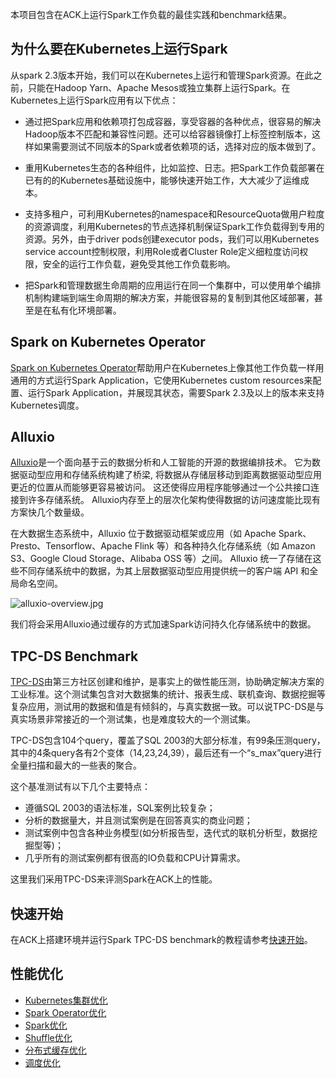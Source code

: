 本项目包含在ACK上运行Spark工作负载的最佳实践和benchmark结果。

## 为什么要在Kubernetes上运行Spark

从spark 2.3版本开始，我们可以在Kubernetes上运行和管理Spark资源。在此之前，只能在Hadoop Yarn、Apache Mesos或独立集群上运行Spark。在Kubernetes上运行Spark应用有以下优点：

- 通过把Spark应用和依赖项打包成容器，享受容器的各种优点，很容易的解决Hadoop版本不匹配和兼容性问题。还可以给容器镜像打上标签控制版本，这样如果需要测试不同版本的Spark或者依赖项的话，选择对应的版本做到了。

- 重用Kubernetes生态的各种组件，比如监控、日志。把Spark工作负载部署在已有的的Kubernetes基础设施中，能够快速开始工作，大大减少了运维成本。
- 支持多租户，可利用Kubernetes的namespace和ResourceQuota做用户粒度的资源调度，利用Kubernetes的节点选择机制保证Spark工作负载得到专用的资源。另外，由于driver pods创建executor pods，我们可以用Kubernetes service account控制权限，利用Role或者Cluster Role定义细粒度访问权限，安全的运行工作负载，避免受其他工作负载影响。

- 把Spark和管理数据生命周期的应用运行在同一个集群中，可以使用单个编排机制构建端到端生命周期的解决方案，并能很容易的复制到其他区域部署，甚至是在私有化环境部署。


## Spark on Kubernetes Operator

[Spark on Kubernetes Operator](https://github.com/AliyunContainerService/spark-on-k8s-operator)帮助用户在Kubernetes上像其他工作负载一样用通用的方式运行Spark Application，它使用Kubernetes custom resources来配置、运行Spark Application，并展现其状态，需要Spark 2.3及以上的版本来支持Kubernetes调度。


## Alluxio

[Alluxio](https://www.alluxio.io/)是一个面向基于云的数据分析和人工智能的开源的数据编排技术。 它为数据驱动型应用和存储系统构建了桥梁, 将数据从存储层移动到距离数据驱动型应用更近的位置从而能够更容易被访问。 这还使得应用程序能够通过一个公共接口连接到许多存储系统。 Alluxio内存至上的层次化架构使得数据的访问速度能比现有方案快几个数量级。

在大数据生态系统中，Alluxio 位于数据驱动框架或应用（如 Apache Spark、Presto、Tensorflow、Apache Flink 等）和各种持久化存储系统（如 Amazon S3、Google Cloud Storage、Alibaba OSS 等）之间。 Alluxio 统一了存储在这些不同存储系统中的数据，为其上层数据驱动型应用提供统一的客户端 API 和全局命名空间。

![alluxio-overview.jpg](https://intranetproxy.alipay.com/skylark/lark/0/2020/jpeg/6888/1595841315289-3362a5a7-ade0-4ba0-8f23-1bfdb054bd91.jpeg?x-oss-process=image%2Fresize%2Cw_1500)

我们将会采用Alluxio通过缓存的方式加速Spark访问持久化存储系统中的数据。


## TPC-DS Benchmark

[TPC-DS](http://www.tpc.org/tpcds/)由第三方社区创建和维护，是事实上的做性能压测，协助确定解决方案的工业标准。这个测试集包含对大数据集的统计、报表生成、联机查询、数据挖掘等复杂应用，测试用的数据和值是有倾斜的，与真实数据一致。可以说TPC-DS是与真实场景非常接近的一个测试集，也是难度较大的一个测试集。

TPC-DS包含104个query，覆盖了SQL 2003的大部分标准，有99条压测query，其中的4条query各有2个变体（14,23,24,39），最后还有一个“s_max”query进行全量扫描和最大的一些表的聚合。

这个基准测试有以下几个主要特点：

- 遵循SQL 2003的语法标准，SQL案例比较复杂；
- 分析的数据量大，并且测试案例是在回答真实的商业问题；
- 测试案例中包含各种业务模型(如分析报告型，迭代式的联机分析型，数据挖掘型等)；
- 几乎所有的测试案例都有很高的IO负载和CPU计算需求。

这里我们采用TPC-DS来评测Spark在ACK上的性能。

## 快速开始

在ACK上搭建环境并运行Spark TPC-DS benchmark的教程请参考[快速开始](docs/quickstart/benchmark_env.md)。

## 性能优化

- [Kubernetes集群优化](docs/performance/kubernetes.md)
- [Spark Operator优化](docs/performance/operator.md)
- [Spark优化](docs/performance/emr-spark.md)
- [Shuffle优化](docs/performance/shuffle.md)
- [分布式缓存优化](docs/performance/alluxio.md)
- [调度优化](docs/performance/scheduler.md)